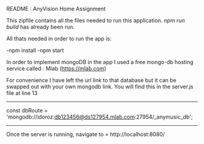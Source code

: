 README : AnyVision Home Assignment

This zipfile contains all the files needed to run this application.
*npm run build* has already been run.

All thats needed in order to run the app is:

-npm install
-npm start

In order to implement mongoDB in the app I used a free mongo-db hosting service called : Mlab (https://mlab.com)

For convenience I have left the url link to that database but it can be swapped out with your own mongodb link.
You will find this in the server.js file at line 13
****
const dbRoute = 'mongodb://idoroz:db123456@ds127954.mlab.com:27954/_anymusic_db';
****

Once the server is running, navigate to = http://localhost:8080/
